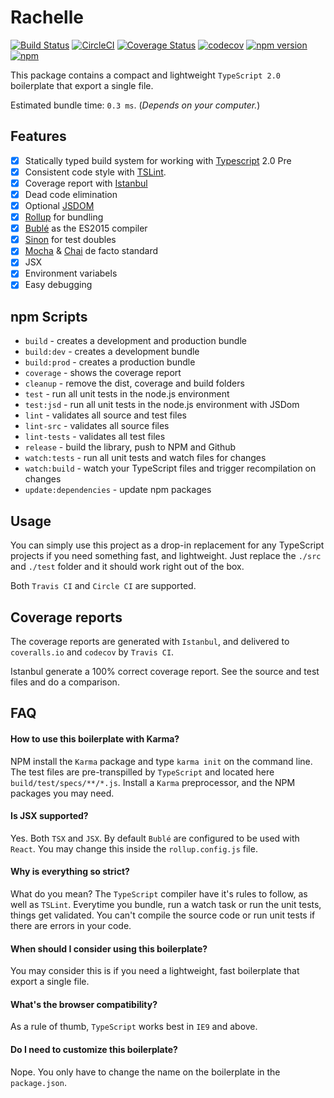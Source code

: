 # Rachelle

[![Build Status](https://travis-ci.org/Kflash/rachelle.svg?branch=master)](https://travis-ci.org/Kflash/rachelle)
[![CircleCI](https://circleci.com/gh/Kflash/rachelle.svg?style=svg)](https://circleci.com/gh/Kflash/rachelle)
[![Coverage Status](https://coveralls.io/repos/github/Kflash/rachelle/badge.svg?branch=master)](https://coveralls.io/github/Kflash/rachelle?branch=master)
[![codecov](https://codecov.io/gh/Kflash/rachelle/branch/master/graph/badge.svg)](https://codecov.io/gh/Kflash/rachelle)
[![npm version](https://badge.fury.io/js/rachelle.svg)](https://badge.fury.io/js/rachelle)
[![npm](https://img.shields.io/npm/l/express.svg?style=flat-square)](https://github.com/kflash/rachelle/blob/master/LICENSE.md)

This package contains a compact and lightweight `TypeScript 2.0` boilerplate that export a single file. 

Estimated bundle time: `0.3 ms`. (*Depends on your computer.*) 

## Features

- [x] Statically typed build system for working with [Typescript](https://www.typescriptlang.org/) 2.0 Pre
- [x] Consistent code style with [TSLint](https://palantir.github.io/tslint/).
- [x] Coverage report with [Istanbul](https://github.com/gotwarlost/istanbul)
- [x] Dead code elimination
- [x] Optional [JSDOM](https://github.com/tmpvar/jsdom) 
- [x] [Rollup](http://rollupjs.org/) for bundling
- [x] [Bublé](https://gitlab.com/Rich-Harris/buble) as the ES2015 compiler
- [x] [Sinon](http://sinonjs.org/) for test doubles
- [x] [Mocha](https://mochajs.org/) & [Chai](http://chaijs.com/) de facto standard
- [x] JSX
- [x] Environment variabels
- [x] Easy debugging

## npm Scripts

- `build` - creates a development and production bundle
- `build:dev`  - creates a development bundle
- `build:prod` - creates a production bundle
- `coverage` - shows the coverage report
- `cleanup` - remove the dist, coverage and build folders
- `test` - run all unit tests in the node.js environment
- `test:jsd` - run all unit tests in the node.js environment with JSDom
- `lint` - validates all source and test files
- `lint-src` - validates all source files
- `lint-tests` - validates all test files
- `release` - build the library, push to NPM and Github
- `watch:tests` - run all unit tests and watch files for changes
- `watch:build` - watch your TypeScript files and trigger recompilation on changes
- `update:dependencies` - update npm packages

## Usage
You can simply use this project as a drop-in replacement for any TypeScript projects if you need something fast, and lightweight. Just replace the `./src` and `./test` folder and it should work right out of the box.

Both `Travis CI` and `Circle CI` are supported.

## Coverage reports

The coverage reports are generated with `Istanbul`, and delivered to `coveralls.io` and `codecov` by `Travis CI`.

Istanbul generate a 100% correct coverage report. See the source and test files and do a comparison.

## FAQ

#### How to use this boilerplate with Karma?

NPM install the `Karma` package and type `karma init` on the command line. The test files are pre-transpilled by `TypeScript` and located here `build/test/specs/**/*.js`.
Install a `Karma` preprocessor, and the NPM packages you may need.

#### Is JSX supported?

Yes. Both `TSX` and `JSX`. By default `Bublé` are configured to be used with `React`. You may change this inside the `rollup.config.js` file.

#### Why is everything so strict?

What do you mean? The `TypeScript` compiler have it's rules to follow, as well as `TSLint`. Everytime you bundle, run a watch task or
run the unit tests, things get validated. You can't compile the source code or run unit tests if there are errors in your code. 

#### When should I consider using this boilerplate?

You may consider this is if you need a lightweight, fast boilerplate that export a single file.

#### What's the browser compatibility?

As a rule of thumb, `TypeScript` works best in `IE9` and above.

#### Do I need to customize this boilerplate?

Nope. You only have to change the name on the boilerplate in the `package.json`.  
